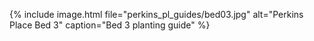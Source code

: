 ---
---
{% include image.html file="perkins_pl_guides/bed03.jpg"
                      alt="Perkins Place Bed 3"
                      caption="Bed 3 planting guide" %}
